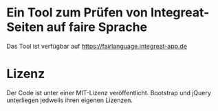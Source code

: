 # Ein Tool zum Prüfen von Integreat-Seiten auf faire Sprache

Das Tool ist verfügbar auf https://fairlanguage.integreat-app.de

# Lizenz
Der Code ist unter einer MIT-Lizenz veröffentlicht. Bootstrap und jQuery unterliegen jedweils ihren eigenen Lizenzen.